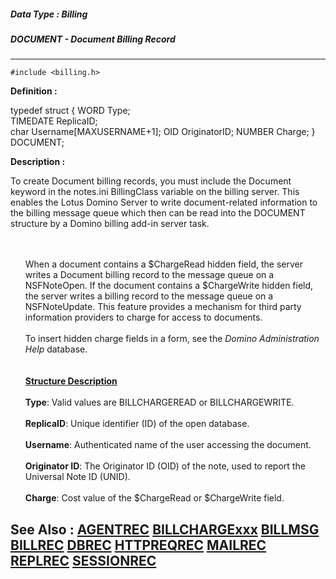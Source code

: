 ##### Data Type : Billing
##### DOCUMENT - Document Billing Record
---
```
#include <billing.h>
```

**Definition :**

typedef struct {
   WORD     Type;         
   TIMEDATE ReplicaID;    
   char     Username[MAXUSERNAME+1];
   OID      OriginatorID;
   NUMBER   Charge;
} DOCUMENT;

**Description :**

To create Document billing records, you must include the Document keyword in the notes.ini BillingClass variable on the billing server. This enables the Lotus Domino Server to write document-related information to the billing message queue which then can be read into the DOCUMENT structure by a Domino billing add-in server task.
<ul><br>
<br>
When a document contains a $ChargeRead hidden field, the server writes a Document billing record to the message queue on a NSFNoteOpen.  If the document contains a $ChargeWrite hidden field, the server writes a billing record to the message queue on a NSFNoteUpdate.  This feature provides a mechanism for third party information providers to charge for access to documents.<br>
<br>
To insert hidden charge fields in a form, see the <i>Domino Administration Help </i>database.<br>
<br>
<br>
<b><u>Structure Description</u></b><br>
<br>
<b>Type</b>:  Valid values are BILLCHARGEREAD or BILLCHARGEWRITE.<br>
<br>
<b>ReplicaID</b>:  Unique identifier (ID) of the open database.<br>
<br>
<b>Username</b>:  Authenticated name of the user accessing the document.<br>
<br>
<b>Originator ID</b>:  The Originator ID (OID) of the note, used to report the Universal Note ID (UNID).<br>
<br>
<b>Charge</b>:  Cost value of the $ChargeRead or $ChargeWrite field.</ul>



**See Also :**
[AGENTREC](/domino-c-api-docs/reference/Data/AGENTREC)
[BILLCHARGExxx](/domino-c-api-docs/reference/Symb/BILLCHARGExxx)
[BILLMSG](/domino-c-api-docs/reference/Data/BILLMSG)
[BILLREC](/domino-c-api-docs/reference/Data/BILLREC)
[DBREC](/domino-c-api-docs/reference/Data/DBREC)
[HTTPREQREC](/domino-c-api-docs/reference/Data/HTTPREQREC)
[MAILREC](/domino-c-api-docs/reference/Data/MAILREC)
[REPLREC](/domino-c-api-docs/reference/Data/REPLREC)
[SESSIONREC](/domino-c-api-docs/reference/Data/SESSIONREC)
---
